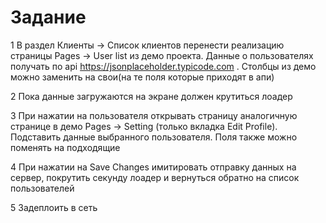 # Задание

1	В раздел Клиенты -> Список клиентов перенести реализацию страницы Pages -> User list из демо проекта. Данные о пользователях получать по api https://jsonplaceholder.typicode.com . Столбцы из демо можно заменить на свои(на те поля которые приходят в апи)

2	Пока данные загружаются на экране должен крутиться лоадер

3	При нажатии на пользователя открывать страницу аналогичную странице в демо Pages -> Setting (только вкладка Edit Profile). Подставить данные выбранного пользователя. Поля также можно поменять на подходящие

4	При нажатии на Save Changes имитировать отправку данных на сервер, покрутить секунду лоадер и вернуться обратно на список пользователей

5	Задеплоить в сеть

